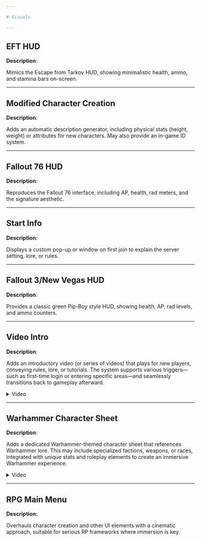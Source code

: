 ```yaml
---

# Visuals

---
```


## EFT HUD
**Description**: 

Mimics the Escape from Tarkov HUD, showing minimalistic health, ammo, and stamina bars on-screen.

---

## Modified Character Creation
**Description**: 

Adds an automatic description generator, including physical stats (height, weight) or attributes for new characters. May also provide an in-game ID system.

---

## Fallout 76 HUD
**Description**: 

Reproduces the Fallout 76 interface, including AP, health, rad meters, and the signature aesthetic.

---

## Start Info
**Description**: 

Displays a custom pop-up or window on first join to explain the server setting, lore, or rules.

---

## Fallout 3/New Vegas HUD
**Description**: 

Provides a classic green Pip-Boy style HUD, showing health, AP, rad levels, and ammo counters.

---

## Video Intro
**Description**: 

Adds an introductory video (or series of videos) that plays for new players, conveying rules, lore, or tutorials. The system supports various triggers—such as first-time login or entering specific areas—and seamlessly transitions back to gameplay afterward.

<details>
  <summary>Video</summary>
  <video width="560" height="315" controls>
    <source src="https://bleonheart.github.io/assets/videos/VideoIntro.mp4" type="video/mp4">
  </video>
</details>

---

## Warhammer Character Sheet
**Description**: 

Adds a dedicated Warhammer-themed character sheet that references Warhammer lore. This may include specialized factions, weapons, or races, integrated with unique stats and roleplay elements to create an immersive Warhammer experience.

<details>
  <summary>Video</summary>
  <video width="560" height="315" controls>
    <source src="https://bleonheart.github.io/assets/videos/Warhammer%20CharSheet.mp4" type="video/mp4">
  </video>
</details>

---

## RPG Main Menu
**Description**: 

Overhauls character creation and other UI elements with a cinematic approach, suitable for serious RP frameworks where immersion is key.